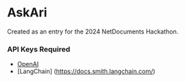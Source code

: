 # AskAri
Created as an entry for the 2024 NetDocuments Hackathon.

### API Keys Required
- [OpenAI](https://platform.openai.com/docs/api-reference/introduction)
- [LangChain] (https://docs.smith.langchain.com/)
